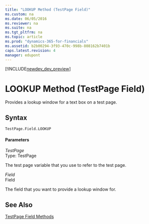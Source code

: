 ```yaml
---
title: "LOOKUP Method (TestPage Field)"
ms.custom: na
ms.date: 06/05/2016
ms.reviewer: na
ms.suite: na
ms.tgt_pltfrm: na
ms.topic: article
ms.prod: "dynamics-365-for-financials"
ms.assetid: b2b00294-3f93-470c-998b-808162b7401b
caps.latest.revision: 4
manager: edupont
---
```


[!INCLUDE[newdev_dev_preview](../includes/newdev_dev_preview.md)]

# LOOKUP Method (TestPage Field)
Provides a lookup window for a text box on a test page.  
  
## Syntax  
  
```  
TestPage.Field.LOOKUP  
```  
  
#### Parameters  
 *TestPage*  
 Type: TestPage  
  
 The test page variable that you use to refer to the test page.  
  
 *Field*  
 Field  
  
 The field that you want to provide a lookup window for.  
  
## See Also  
 [TestPage Field Methods](devenv-TestPage-Field-Methods.md)